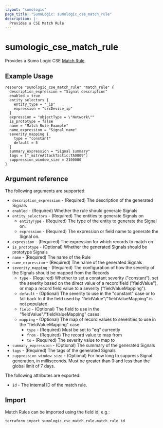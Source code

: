 ```yaml
---
layout: "sumologic"
page_title: "SumoLogic: sumologic_cse_match_rule"
description: |-
  Provides a CSE Match Rule
---
```


# sumologic_cse_match_rule
Provides a Sumo Logic CSE [Match Rule](https://help.sumologic.com/Cloud_SIEM_Enterprise/CSE_Rules/03_Write_a_Match_Rule).

## Example Usage
```hcl
resource "sumologic_cse_match_rule" "match_rule" {
  description_expression = "Signal description"
  enabled = true
  entity_selectors {
    entity_type = "_ip"
    expression = "srcDevice_ip"
  }
  expression = "objectType = \"Network\""
  is_prototype = false
  name = "Match Rule Example"
  name_expression = "Signal name"
  severity_mapping {
    type = "constant"
    default = 5
  }
  summary_expression = "Signal summary"
  tags = ["_mitreAttackTactic:TA0009"]
  suppression_window_size = 2100000
}
```

## Argument reference

The following arguments are supported:

- `description_expression` - (Required) The description of the generated Signals
- `enabled` - (Required) Whether the rule should generate Signals
- `entity_selectors` - (Required) The entities to generate Signals on
  + `entityType` - (Required) The type of the entity to generate the Signal on.
  + `expression` - (Required) The expression or field name to generate the Signal on.
- `expression` - (Required) The expression for which records to match on
- `is_prototype` - (Optional) Whether the generated Signals should be prototype Signals
- `name` - (Required) The name of the Rule
- `name_expression` - (Required) The name of the generated Signals
- `severity_mapping` - (Required) The configuration of how the severity of the Signals should be mapped from the Records
  + `type` - (Required) Whether to set a constant severity ("constant"), set the severity based on the direct value of a record field ("fieldValue"), or map a record field value to a severity ("fieldValueMapping").
  + `default` - (Optional) The severity to use in the "constant" case or to fall back to if the field used by "fieldValue"/"fieldValueMapping" is not populated.
  + `field` - (Optional) The field to use in the "fieldValue"/"fieldValueMapping" cases.
  + `mapping` - (Optional) The map of record values to severities to use in the "fieldValueMapping" case
      - `type` - (Required) Must be set to "eq" currently
      - `from` - (Required) The record value to map from
      - `to` - (Required) The severity value to map to
- `summary_expression` - (Optional) The summary of the generated Signals
- `tags` - (Required) The tags of the generated Signals
- `suppression_window_size` - (Optional) For how long to suppress Signal generation, in milliseconds. Must be greater than 0 and less than the global limit of 7 days.

The following attributes are exported:

- `id` - The internal ID of the match rule.

## Import

Match Rules can be imported using the field id, e.g.:
```hcl
terraform import sumologic_cse_match_rule.match_rule id
```
